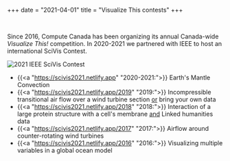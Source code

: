 +++
date = "2021-04-01"
title = "Visualize This contests"
+++

&nbsp;

Since 2016, Compute Canada has been organizing its annual Canada-wide *Visualize This!* competition. In
2020-2021 we partnered with IEEE to host an international SciVis Contest.

![2021 IEEE SciVis Contest](/ieee2021.png)

- {{<a "https://scivis2021.netlify.app" "2020-2021:">}} Earth's Mantle Convection
- {{<a "https://scivis2021.netlify.app/2019" "2019:">}} Incompressible transitional air flow over a wind turbine
  section <ins>or</ins> bring your own data
- {{<a "https://scivis2021.netlify.app/2018" "2018:">}} Interaction of a large protein structure with a cell's membrane
  <ins>and</ins> Linked humanities data
- {{<a "https://scivis2021.netlify.app/2017" "2017:">}} Airflow around counter-rotating wind turbines
- {{<a "https://scivis2021.netlify.app/2016" "2016:">}} Visualizing multiple variables in a global ocean model
